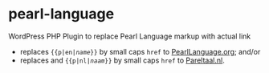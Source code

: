 # pearl-language
WordPress PHP Plugin to replace Pearl Language markup with actual link

- replaces <code>{{p|en|_name_}}</code> by small caps `href` to [PearlLanguage.org](http://pearllanguage.org); and/or
- replaces  and <code>{{p|nl|_naam_}}</code> by small caps `href` to [Pareltaal.nl](http://pareltaal.nl).

